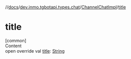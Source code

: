 //[docs](../../../index.md)/[dev.inmo.tgbotapi.types.chat](../index.md)/[ChannelChatImpl](index.md)/[title](title.md)



# title  
[common]  
Content  
open override val [title](title.md): [String](https://kotlinlang.org/api/latest/jvm/stdlib/kotlin/-string/index.html)  



